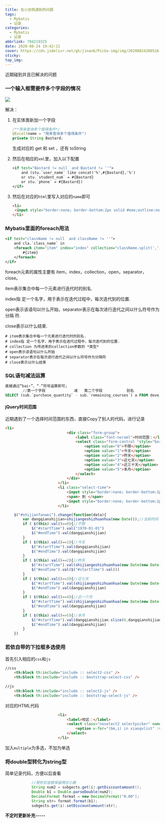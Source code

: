 ```yaml
---
title: 在小白鸽遇到的问题
tags:
  - Mybatis
  - 记录
categories:
  - Mybatis
  - 记录
abbrlink: 704219325
date: 2020-08-24 19:42:11
cover: https://cdn.jsdelivr.net/gh/jinan6/PicGo-img/img/20200824200516.png
sticky:
top_img:
---
```


<div class="snote bug"><p>近期碰到并且已解决的问题</p></div>

### 一个输入框需要传多个字段的情况

![](https://cdn.jsdelivr.net/gh/jinan6/PicGo-img/img/20200824194406.png)

解决：

1. 在实体类新加一个字段

   ```java
   /**用来查询多个值得条件*/
   @Excel(name = "用来查询多个值得条件")
   private String Bastard;
   ```

   生成对应的	get  和 set  ，还有	toString

2. 然后在相应的`xml`里，加入以下配置

   ```xml
   <if test="Bastard != null  and Bastard != ''">
       and (stu.`user_name` like concat('%',#{Bastard},'%')
       or stu.`student_num` = #{Bastard}
       or stu.`phone` = #{Bastard})
   </if>
   ```

3. 然后在对应的`html`里写入对应的`name`即可

   ```html
   <li>
    <input style="border:none; border-bottom:2px solid #eee;outline:none" type="text" name="Bastard" placeholder="学员姓名及首字母/学号/电话"  />
   </li>
   ```

### Mybatis里面的foreach用法

```xml
<if test="className != null  and className != ''">
    and cla.`class_name` in
    <foreach item="item" index="index" collection="className.split(',')"  open="(" separator="," close=")">
        #{item}
    </foreach>
</if>
```

foreach元素的属性主要有 item，index，collection，open，separator，close。

item表示集合中每一个元素进行迭代时的别名.

index指 定一个名字，用于表示在迭代过程中，每次迭代到的位置.

open表示该语句以什么开始，separator表示在每次进行迭代之间以什么符号作为分隔 符.

close表示以什么结束.

```code
# item表示集合中每一个元素进行迭代时的别名.
# index指 定一个名字，用于表示在迭代过程中，每次迭代到的位置.
# collection 为传进来的collection参数的 *类型*
# open表示该语句以什么开始
# separator表示在每次进行迭代之间以什么符号作为分隔符
# close表示以什么结束
```

### SQL语句减法运算

```sql
直接通过“bai+”、“-”符号运算即可;
		//第一个字段				减	第二个字段			别名
SELECT (sub.`purchase_quantity` - sub.`remaining_courses`) a FROM dove_student_subgect sub  
```

#### jQuery时间范围

近期遇到了一个选择时间范围的东西，直接Copy了别人的代码，进行记录

```html
<li>
                            <div class="form-group">
                                <label class="font-noraml">时间范围：</label>
                                <select class="form-control "style="border:none; border-bottom:2px solid #eee;outline:none" id="shijianfanwei" >
                                    <option value="0">不限</option>
                                    <option value="1">今天</option>
                                    <option value="2">昨天</option>
                                    <option value="3">近七天</option>
                                    <option value="4">近三十天</option>
                                    <option value="5">本月</option>
                                </select>
                            </div>
                        </li>
                        <li class="select-time">
                            <input style="border:none; border-bottom:2px solid #eee;outline:none"  type="text" class="time-input" id="startTime" placeholder="开始时间" name="params[beginPayTime]"/>
                            <span> 到 </span>
                            <input style="border:none; border-bottom:2px solid #eee;outline:none"  type="text" class="time-input" id="endTime" placeholder="结束时间" name="params[endPayTime]"/>
                        </li>
```

```javascript
    $("#shijianfanwei").change(function(data){
        var dangqianshijian=shijiangeshizhuanhua(new Date());//当前时间
        if ( $(this).val()==0){//不限
            $("#startTime").val("1970-01-01")
            $("#endTime").val(dangqianshijian)
        }
        if ( $(this).val()==1){//今天
            $("#startTime").val(dangqianshijian)
            $("#endTime").val(dangqianshijian)
        }
        if ( $(this).val()==2){//昨天
            $("#startTime").val(shijiangeshizhuanhua(new Date(new Date().getTime()-24*60*60*1000)))
            $("#endTime").val($("#startTime").val())
        }
        if ( $(this).val()==3){//近七天
            $("#startTime").val(shijiangeshizhuanhua(new Date(new Date().getTime()-7*24*60*60*1000)))
            $("#endTime").val(dangqianshijian)
        }
        if ( $(this).val()==4){//近一个月
            $("#startTime").val(shijiangeshizhuanhua(new Date(new Date().getTime()-30*24*60*60*1000)))
            $("#endTime").val(dangqianshijian)
        }
        if ( $(this).val()==5){//本月
            $("#startTime").val(dangqianshijian.slice(0,dangqianshijian.length-2)+"01")
            $("#endTime").val(dangqianshijian)
        }
    })
```

### 若依自带的下拉框多选使用

首先引入相应的`css`和`js`

```html
//css
    <th:block th:include="include :: select2-css" />
    <th:block th:include="include :: bootstrap-select-css" />
    
//js
    <th:block th:include="include :: select2-js" />
    <th:block th:include="include :: bootstrap-select-js" />
```



对应的HTML代码

```html
                        <li>
                            <label>校区：</label>
                            <select class="noselect2 selectpicker" name="deptName" data-none-selected-text="选择校区" multiple>
                                <option v-for="(bm,i) in xiaoqvlist" :value="bm.deptName">{{bm.deptName}}</option>
                            </select>
                        </li>
```

加入`multiple`为多选，不加为单选

### 将double型转化为string型

简单记录代码，方便以后查看

```java
            //使折扣金额保留两位小数
            String num2 = subgects.get(i).getDiscountamount();
            Double b1 = Double.parseDouble(num2);
            DecimalFormat format = new DecimalFormat("0.00");
            String str= format.format(b1);
            subgects.get(i).setDiscountamount(str);
```

**不定时更新补充-----**

